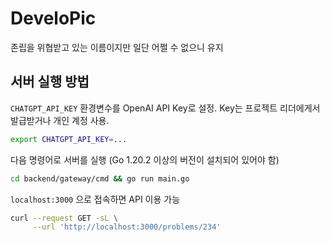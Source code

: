 # DeveloPic
존립을 위협받고 있는 이름이지만 일단 어쩔 수 없으니 유지

## 서버 실행 방법
`CHATGPT_API_KEY` 환경변수를 OpenAI API Key로 설정. Key는 프로젝트 리더에게서 발급받거나 개인 계정 사용.
```bash
export CHATGPT_API_KEY=...
```

다음 명령어로 서버를 실행 (Go 1.20.2 이상의 버전이 설치되어 있어야 함)
```bash
cd backend/gateway/cmd && go run main.go
```

`localhost:3000` 으로 접속하면 API 이용 가능
```bash
curl --request GET -sL \
     --url 'http://localhost:3000/problems/234'
```
